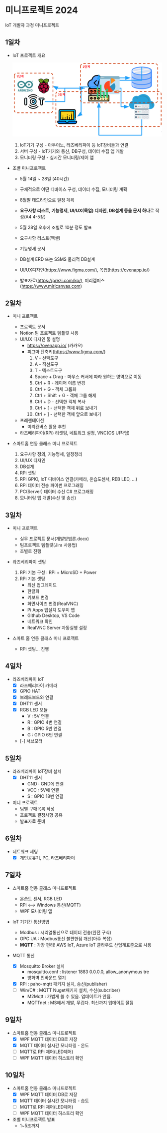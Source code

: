 # 미니프로젝트 2024
IoT 개발자 과정 미니프로젝트

## 1일차
- IoT 프로젝트 개요

    ![IoT프로젝트](https://raw.githubusercontent.com/breadcoffee/miniprojects-2024/main/images/mp001.png)

    1. IoT기기 구성 - 아두이노, 라즈베리파이 등 IoT장비들과 연결
    2. 서버 구성 - IoT기기와 통신, DB구성, 데이터 수집 앱 개발
    3. 모니터링 구성 - 실시간 모니터링/제어 앱

- 조별 미니프로젝트
     - 5월 14일 ~ 28일 (40시간)
     - 구체적으로 어떤 디바이스 구성, 데이터 수집, 모니터링 계획
     - 8월말 데드라인으로 일정 계획
     - **요구사항 리스트, 기능명세, UI/UX(목업) 디자인, DB설계 등을 문서 하나**로 작성(A4 4-5장)
     - 5월 28일 오후에 조별로 10분 정도 발표

     - 요구사항 리스트(엑셀)
     - 기능명세 문서
     - DB설계 ERD 또는 SSMS 물리적 DB설계
     - UI/UX디자인(https://www.figma.com/), 목업(https://ovenapp.io/)
     - 발표자료(https://prezi.com/ko/), 미리캠퍼스(https://www.miricanvas.com)

## 2일차
- 미니 프로젝트
    - 프로젝트 문서
    - Notion 팀 프로젝트 템플릿 사용
    - UI/UX 디자인 툴 설명
        - https://ovenapp.io/ (카카오)
        - 피그마 단축키(https://www.figma.com/)
            1. V - 선택도구
            2. A - 직선도구
            3. T - 텍스트도구
            4. Space + Drag - 마우스 커서에 따라 원하는 영역으로 이동
            5. Ctrl + R - 레이어 이름 변경
            6. Ctrl + G - 객체 그룹화
            7. Ctrl + Shift + G - 객체 그룹 해제
            8. Ctrl + D - 선택한 객체 복사
            9. Ctrl + [ - 선택한 객체 뒤로 보내기
            10. Ctrl + ] - 선택한 객체 앞으로 보내기
    - 프레젠테이션
        - 미리캔버스 활용 추천
    - 라즈베리파이(RPi) 리셋팅, 네트워크 설정, VNC(OS UI작업)

- 스마트홈 연동 클래스 미니 프로젝트
    1. 요구사항 정의, 기능명세, 일정정리
    2. UI/UX 디자인
    3. DB설계
    4. RPi 셋팅
    5. RPi GPIO, IoT 디바이스 연결(카메라, 온습도센서, REB LED, ...)
    6. RPi 데이터 전송 파이썬 프로그래밍
    7. PC(Server) 데이터 수신 C# 프로그래밍
    8. 모니터링 앱 개발(수신 및 송신)

## 3일차
- 미니 프로젝트
    - 실무 프로젝트 문서(개발방법론.docx)
    - 팀프로젝트 템플릿(Jira 사용법)
    - 조별로 진행

- 라즈베리파이 셋팅
    1. RPi 기본 구성 : RPi + MicroSD + Power
    2. RPi 기본 셋팅
        - 최신 업그레이드
        - 한글화
        - 키보드 변경
        - 화면사이즈 변경(RealVNC)
        - Pi Apps 앱설치 도우미 앱
        - Github Desktop, VS Code
        - 네트워크 확인
        - RealVNC Server 자동실행 설정

- 스마트 홈 연동 클래스 미니 프로젝트
    - RPi 셋팅... 진행


## 4일차
- 라즈베리파이 IoT
    - [x] 라즈베리파이 카메라
    - [x] GPIO HAT
    - [x] 브레드보드와 연결
    - [x] DHT11 센서
    - [x] RGB LED 모듈
        - V : 5V 연결
        - R : GPIO 4번 연결
        - B : GPIO 5번 연결
        - G : GPIO 6번 연결
    - [-] 서브모터

## 5일차
- 라즈베리파이 IoT장비 설치
    - [x] DHT11 센서
        - GND : GND에 연결
        - VCC : 5V에 연결
        - S : GPIO 18번 연결

- 미니 프로젝트
    - 팀별 구매목록 작성
    - 프로젝트 결정사항 공유
    - 발표자료 준비

## 6일차
- 네트워크 세팅
    - [x] 개인공유기, PC, 라즈베리파이

## 7일차
- 스마트홈 연동 클래스 미니프로젝트
    - 온습도 센서, RGB LED
    - RPi <--> Windows 통신(MQTT)
    - WPF 모니터링 앱

- IoT 기기간 통신방법
    - Modbus : 시리얼통신으로 데이터 전송(완전 구식)
    - OPC UA : Modbus통신 불편한점 개선(아주 복잡)
    - **MQTT** : 가장 편리! AWS IoT, Azure IoT 클라우드 산업계표준으로 사용

- MQTT 통신
    - [x] Mosquitto Broker 설치
        - mosquitto.conf : listener 1883 0.0.0.0, allow_anonymous tre
        - 방화벽 인바운드 열기
    - [x] RPi : paho-mqtt 패키지 설치, 송신(publisher)
    - [ ] Win/C# : MQTT Nuget패키지 설치, 수신(subcriber)
        - M2Mqtt : 가볍게 쓸 수 있음. 업데이트가 안됨.
        - MQTTnet : MS에서 개발, 무겁다. 최신까지 업데이트 잘됨

## 9일차
- 스마트홈 연동 클래스 미니프로젝트
    - [x] WPF MQTT 데이터 DB로 저장
    - [x] MQTT 데이터 실시간 모니터링 - 온도
    - [ ] MQTT로 RPi 제어(LED제어)
    - [ ] WPF MQTT 데이터 히스토리 확인

## 10일차
- 스마트홈 연동 클래스 미니프로젝트
    - [x] WPF MQTT 데이터 DB로 저장
    - [x] MQTT 데이터 실시간 모니터링 - 습도
    - [ ] MQTT로 RPi 제어(LED제어)
    - [ ] WPF MQTT 데이터 히스토리 확인

- 조별 미니프로젝트 발표
    - 1~5조까지